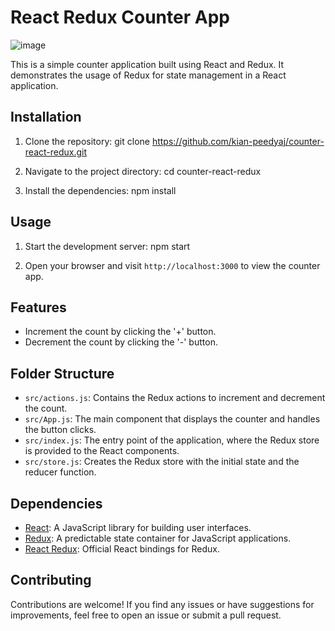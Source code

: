 # React Redux Counter App

![image](https://github.com/kian-peedyaj/counter-react-redux/assets/73398056/241aa54d-b17e-46ca-929b-d0b63f4a9295)

This is a simple counter application built using React and Redux. It demonstrates the usage of Redux for state management in a React application.

## Installation

1. Clone the repository:
git clone https://github.com/kian-peedyaj/counter-react-redux.git


2. Navigate to the project directory:
cd counter-react-redux


3. Install the dependencies:
npm install

## Usage

1. Start the development server:
npm start

2. Open your browser and visit `http://localhost:3000` to view the counter app.

## Features

- Increment the count by clicking the '+' button.
- Decrement the count by clicking the '-' button.

## Folder Structure

- `src/actions.js`: Contains the Redux actions to increment and decrement the count.
- `src/App.js`: The main component that displays the counter and handles the button clicks.
- `src/index.js`: The entry point of the application, where the Redux store is provided to the React components.
- `src/store.js`: Creates the Redux store with the initial state and the reducer function.

## Dependencies

- [React](https://reactjs.org/): A JavaScript library for building user interfaces.
- [Redux](https://redux.js.org/): A predictable state container for JavaScript applications.
- [React Redux](https://react-redux.js.org/): Official React bindings for Redux.

## Contributing

Contributions are welcome! If you find any issues or have suggestions for improvements, feel free to open an issue or submit a pull request.
